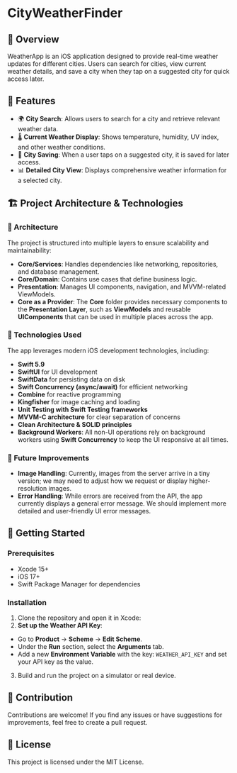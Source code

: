 # CityWeatherFinder

## 📌 Overview
WeatherApp is an iOS application designed to provide real-time weather updates for different cities. Users can search for cities, view current weather details, and save a city when they tap on a suggested city for quick access later.

## 🌟 Features
- 🌍 **City Search**: Allows users to search for a city and retrieve relevant weather data.
- 🌡 **Current Weather Display**: Shows temperature, humidity, UV index, and other weather conditions.
- 📌 **City Saving**: When a user taps on a suggested city, it is saved for later access.
- 📊 **Detailed City View**: Displays comprehensive weather information for a selected city.

## 🏗 Project Architecture & Technologies

### 🔹 Architecture
The project is structured into multiple layers to ensure scalability and maintainability:
- **Core/Services**: Handles dependencies like networking, repositories, and database management.
- **Core/Domain**: Contains use cases that define business logic.
- **Presentation**: Manages UI components, navigation, and MVVM-related ViewModels.
- **Core as a Provider**: The **Core** folder provides necessary components to the **Presentation Layer**, such as **ViewModels** and reusable **UIComponents** that can be used in multiple places across the app.

### 🔹 Technologies Used
The app leverages modern iOS development technologies, including:
- **Swift 5.9**
- **SwiftUI** for UI development
- **SwiftData** for persisting data on disk
- **Swift Concurrency (async/await)** for efficient networking
- **Combine** for reactive programming
- **Kingfisher** for image caching and loading
- **Unit Testing with Swift Testing frameworks**
- **MVVM-C architecture** for clear separation of concerns
- **Clean Architecture & SOLID principles**
- **Background Workers**: All non-UI operations rely on background workers using **Swift Concurrency** to keep the UI responsive at all times.

### 🔹 Future Improvements
- **Image Handling**: Currently, images from the server arrive in a tiny version; we may need to adjust how we request or display higher-resolution images.
- **Error Handling**: While errors are received from the API, the app currently displays a general error message. We should implement more detailed and user-friendly UI error messages.

## 🚀 Getting Started

### Prerequisites
- Xcode 15+
- iOS 17+
- Swift Package Manager for dependencies

### Installation
1. Clone the repository and open it in Xcode:
2. **Set up the Weather API Key**:
- Go to **Product** → **Scheme** → **Edit Scheme**.
- Under the **Run** section, select the **Arguments** tab.
- Add a new **Environment Variable** with the key: `WEATHER_API_KEY` and set your API key as the value.

3. Build and run the project on a simulator or real device.

## 📌 Contribution
Contributions are welcome! If you find any issues or have suggestions for improvements, feel free to create a pull request.

## 📜 License
This project is licensed under the MIT License.
